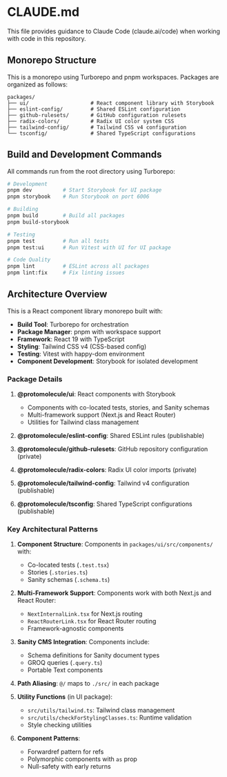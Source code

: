 # CLAUDE.md

This file provides guidance to Claude Code (claude.ai/code) when working with code in this repository.

## Monorepo Structure

This is a monorepo using Turborepo and pnpm workspaces. Packages are organized as follows:

```
packages/
├── ui/                    # React component library with Storybook
├── eslint-config/         # Shared ESLint configuration
├── github-rulesets/       # GitHub configuration rulesets
├── radix-colors/          # Radix UI color system CSS
├── tailwind-config/       # Tailwind CSS v4 configuration
└── tsconfig/              # Shared TypeScript configurations
```

## Build and Development Commands

All commands run from the root directory using Turborepo:

```bash
# Development
pnpm dev          # Start Storybook for UI package
pnpm storybook    # Run Storybook on port 6006

# Building
pnpm build        # Build all packages
pnpm build-storybook

# Testing
pnpm test         # Run all tests
pnpm test:ui      # Run Vitest with UI for UI package

# Code Quality
pnpm lint         # ESLint across all packages
pnpm lint:fix     # Fix linting issues
```

## Architecture Overview

This is a React component library monorepo built with:

- **Build Tool**: Turborepo for orchestration
- **Package Manager**: pnpm with workspace support
- **Framework**: React 19 with TypeScript
- **Styling**: Tailwind CSS v4 (CSS-based config)
- **Testing**: Vitest with happy-dom environment
- **Component Development**: Storybook for isolated development

### Package Details

1. **@protomolecule/ui**: React components with Storybook
   - Components with co-located tests, stories, and Sanity schemas
   - Multi-framework support (Next.js and React Router)
   - Utilities for Tailwind class management

2. **@protomolecule/eslint-config**: Shared ESLint rules (publishable)

3. **@protomolecule/github-rulesets**: GitHub repository configuration (private)

4. **@protomolecule/radix-colors**: Radix UI color imports (private)

5. **@protomolecule/tailwind-config**: Tailwind v4 configuration (publishable)

6. **@protomolecule/tsconfig**: Shared TypeScript configurations (publishable)

### Key Architectural Patterns

1. **Component Structure**: Components in `packages/ui/src/components/` with:
   - Co-located tests (`.test.tsx`)
   - Stories (`.stories.ts`)
   - Sanity schemas (`.schema.ts`)

2. **Multi-Framework Support**: Components work with both Next.js and React Router:
   - `NextInternalLink.tsx` for Next.js routing
   - `ReactRouterLink.tsx` for React Router routing
   - Framework-agnostic components

3. **Sanity CMS Integration**: Components include:
   - Schema definitions for Sanity document types
   - GROQ queries (`.query.ts`)
   - Portable Text components

4. **Path Aliasing**: `@/` maps to `./src/` in each package

5. **Utility Functions** (in UI package):
   - `src/utils/tailwind.ts`: Tailwind class management
   - `src/utils/checkForStylingClasses.ts`: Runtime validation
   - Style checking utilities

6. **Component Patterns**:
   - Forwardref pattern for refs
   - Polymorphic components with `as` prop
   - Null-safety with early returns